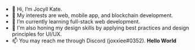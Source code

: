 - 👋 Hi, I’m Jocyll Kate.
- 👀 My interests are web, mobile app, and blockchain development.
- 🌱 I’m currently learning full-stack web development.
- 💞️ I'm also honing my design skills by applying best practices and design principles for UI/UX. 
- 📫 You may reach me through Discord (joxxiee#0352).
<strong>Hello World</strong>

<!---
jmcarriedo/jmcarriedo is a ✨ special ✨ repository because its `README.md` (this file) appears on your GitHub profile.
You can click the Preview link to take a look at your changes.
--->

